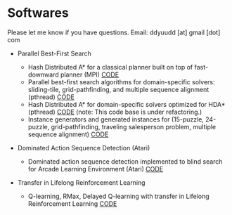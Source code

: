 # Softwares

Please let me know if you have questions.
Email: ddyuudd [at] gmail [dot] com

- Parallel Best-First Search
    - Hash Distributed A* for a classical planner built on top of fast-downward planner (MPI) [CODE](https://github.com/jinnaiyuu/distributed-fast-downward)
    - Parallel best-first search algorithms for domain-specific solvers: sliding-tile, grid-pathfinding, and multiple sequence alignment (pthread) [CODE](https://github.com/jinnaiyuu/Parallel-Best-First-Searches)
    - Hash Distributed A* for domain-specific solvers optimized for HDA* (pthread) [CODE](https://github.com/jinnaiyuu/Hash-Distributed-Astar) (note: This code base is under refactoring.)
    - Instance generators and generated instances for (15-puzzle, 24-puzzle, grid-pathfinding, traveling salesperson problem, multiple sequence alignment) [CODE](https://github.com/jinnaiyuu/combinatorial_instances)

- Dominated Action Sequence Detection (Atari)
    - Dominated action sequence detection implemented to blind search for Arcade Learning Environment (Atari) [CODE](https://github.com/jinnaiyuu/Atari-iterative-width)

- Transfer in Lifelong Reinforcement Learning
    - Q-learning, RMax, Delayed Q-learning with transfer in Lifelong Reinforcement Learning  [CODE](https://github.com/david-abel/transfer_rl_icml_2018)
